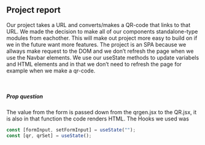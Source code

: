 ## Project report

Our project takes a URL and converts/makes a QR-code that links to that URL.
We made the decision to make all of our components standalone-type modules from eachother. This will make out project more easy to build on if we in the future want more features.
The project is an SPA because we allways make request to the DOM and we don’t refresh the page when we use the Navbar elements. We use our useState methods to update variabels and HTML elements and in that we don’t need to refresh the page for example when we make a qr-code.

&nbsp;

##### Prop question

The value from the form is passed down from the qrgen.jsx to the QR.jsx, it is also in that function the code renders HTML.
The Hooks we used was

```javascript
const [formInput, setFormInput] = useState("");
const [qr, qrSet] = useState();
```
